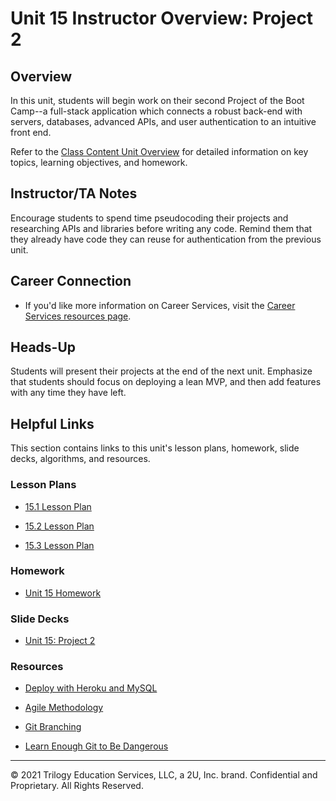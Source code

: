 # Unit 15 Instructor Overview: Project 2  

## Overview

In this unit, students will begin work on their second Project of the Boot Camp--a full-stack application which connects a robust back-end with servers, databases, advanced APIs, and user authentication to an intuitive front end.

Refer to the [Class Content Unit Overview](../../../01-Class-Content/15-Project-2/README.md) for detailed information on key topics, learning objectives, and homework.

## Instructor/TA Notes

Encourage students to spend time pseudocoding their projects and researching APIs and libraries before writing any code. Remind them that they already have code they can reuse for authentication from the previous unit.

## Career Connection

* If you'd like more information on Career Services, visit the [Career Services resources page](https://mycareerspot.org/).

## Heads-Up

Students will present their projects at the end of the next unit. Emphasize that students should focus on deploying a lean MVP, and then add features with any time they have left.

## Helpful Links

This section contains links to this unit's lesson plans, homework, slide decks, algorithms, and resources.

### Lesson Plans

  * [15.1 Lesson Plan](./01-Day/15.1-LESSON-PLAN.md)

  * [15.2 Lesson Plan](./02-Day/15.2-LESSON-PLAN.md)
  
  * [15.3 Lesson Plan](./03-Day/15.3-LESSON-PLAN.md)

### Homework

  * [Unit 15 Homework](../../../01-Class-Content/15-Project-2/02-Homework)

### Slide Decks

  * [Unit 15: Project 2](https://docs.google.com/presentation/d/1_Ap23wFlGvGS4HfMVgBWPNlFo8IkHV0bTO6QvYs9XT0/edit?usp=sharing)

### Resources

* [Deploy with Heroku and MySQL](https://coding-boot-camp.github.io/full-stack/heroku/deploy-with-heroku-and-mysql)

* [Agile Methodology](https://en.wikipedia.org/wiki/Agile_software_development)

* [Git Branching](https://git-scm.com/book/en/v2/Git-Branching-Branching-Workflows)

* [Learn Enough Git to Be Dangerous](https://www.learnenough.com/git-tutorial/getting_started)

---
© 2021 Trilogy Education Services, LLC, a 2U, Inc. brand. Confidential and Proprietary. All Rights Reserved.
